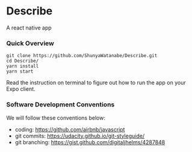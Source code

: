 # Describe
A react native app

### Quick Overview
```
git clone https://github.com/ShunyaWatanabe/Describe.git
cd Describe/
yarn install
yarn start
```
Read the instruction on terminal to figure out how to run the app on your Expo client.

### Software Development Conventions
We will follow these conventions below:
  - coding: https://github.com/airbnb/javascript
  - git commits: https://udacity.github.io/git-styleguide/
  - git branching: https://gist.github.com/digitaljhelms/4287848
